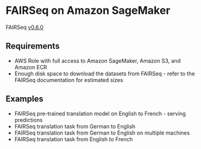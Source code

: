 # FAIRSeq on Amazon SageMaker

FAIRSeq [v0.6.0](https://github.com/pytorch/fairseq/releases/tag/v0.6.0)

## Requirements
* AWS Role with full access to Amazon SageMaker, Amazon S3, and Amazon ECR
* Enough disk space to download the datasets from FAIRSeq - refer to the FAIRSeq documentation for estimated sizes


## Examples
* FAIRSeq pre-trained translation model on English to French - serving predictions
* FAIRSeq translation task from German to English
* FAIRSeq translation task from German to English on multiple machines
* FAIRSeq translation task from English to French
